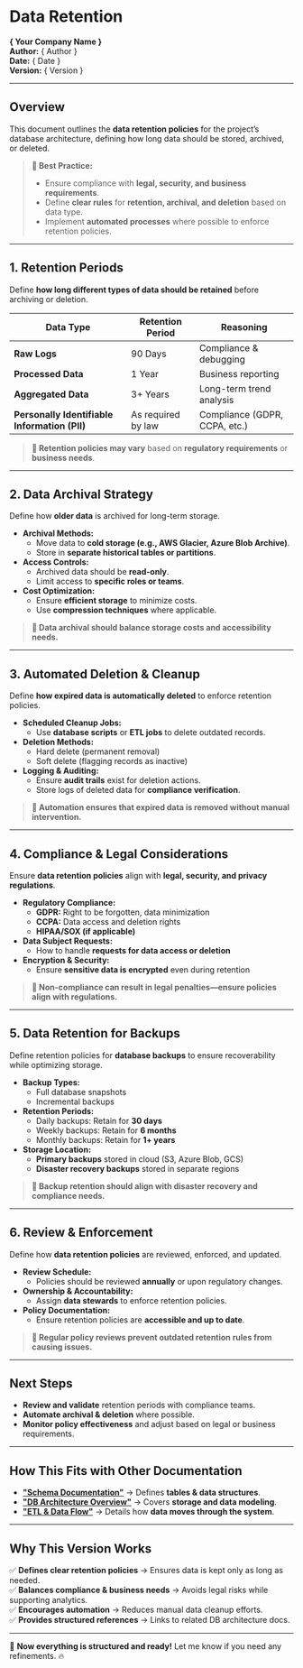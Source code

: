 # Data Retention  
**{ Your Company Name }**  
**Author:** { Author }  
**Date:** { Date }  
**Version:** { Version }  

---

## Overview  
This document outlines the **data retention policies** for the project’s database architecture, defining how long data should be stored, archived, or deleted.  

> **📌 Best Practice:**  
> - Ensure compliance with **legal, security, and business requirements**.  
> - Define **clear rules** for **retention, archival, and deletion** based on data type.  
> - Implement **automated processes** where possible to enforce retention policies.  

---

## 1. Retention Periods  
Define **how long different types of data should be retained** before archiving or deletion.  

| **Data Type** | **Retention Period** | **Reasoning** |
|--------------|------------------|-------------|
| **Raw Logs** | 90 Days | Compliance & debugging |
| **Processed Data** | 1 Year | Business reporting |
| **Aggregated Data** | 3+ Years | Long-term trend analysis |
| **Personally Identifiable Information (PII)** | As required by law | Compliance (GDPR, CCPA, etc.) |

> **📌 Retention policies may vary** based on **regulatory requirements** or **business needs**.  

---

## 2. Data Archival Strategy  
Define how **older data** is archived for long-term storage.  

- **Archival Methods:**  
  - Move data to **cold storage (e.g., AWS Glacier, Azure Blob Archive)**.  
  - Store in **separate historical tables or partitions**.  
- **Access Controls:**  
  - Archived data should be **read-only**.  
  - Limit access to **specific roles or teams**.  
- **Cost Optimization:**  
  - Ensure **efficient storage** to minimize costs.  
  - Use **compression techniques** where applicable.  

> **📌 Data archival should balance storage costs and accessibility needs.**  

---

## 3. Automated Deletion & Cleanup  
Define **how expired data is automatically deleted** to enforce retention policies.  

- **Scheduled Cleanup Jobs:**  
  - Use **database scripts** or **ETL jobs** to delete outdated records.  
- **Deletion Methods:**  
  - Hard delete (permanent removal)  
  - Soft delete (flagging records as inactive)  
- **Logging & Auditing:**  
  - Ensure **audit trails** exist for deletion actions.  
  - Store logs of deleted data for **compliance verification**.  

> **📌 Automation ensures that expired data is removed without manual intervention.**  

---

## 4. Compliance & Legal Considerations  
Ensure **data retention policies** align with **legal, security, and privacy regulations**.  

- **Regulatory Compliance:**  
  - **GDPR:** Right to be forgotten, data minimization  
  - **CCPA:** Data access and deletion rights  
  - **HIPAA/SOX (if applicable)**  
- **Data Subject Requests:**  
  - How to handle **requests for data access or deletion**  
- **Encryption & Security:**  
  - Ensure **sensitive data is encrypted** even during retention  

> **📌 Non-compliance can result in legal penalties—ensure policies align with regulations.**  

---

## 5. Data Retention for Backups  
Define retention policies for **database backups** to ensure recoverability while optimizing storage.  

- **Backup Types:**  
  - Full database snapshots  
  - Incremental backups  
- **Retention Periods:**  
  - Daily backups: Retain for **30 days**  
  - Weekly backups: Retain for **6 months**  
  - Monthly backups: Retain for **1+ years**  
- **Storage Location:**  
  - **Primary backups** stored in cloud (S3, Azure Blob, GCS)  
  - **Disaster recovery backups** stored in separate regions  

> **📌 Backup retention should align with disaster recovery and compliance needs.**  

---

## 6. Review & Enforcement  
Define how **data retention policies** are reviewed, enforced, and updated.  

- **Review Schedule:**  
  - Policies should be reviewed **annually** or upon regulatory changes.  
- **Ownership & Accountability:**  
  - Assign **data stewards** to enforce retention policies.  
- **Policy Documentation:**  
  - Ensure retention policies are **accessible and up to date**.  

> **📌 Regular policy reviews prevent outdated retention rules from causing issues.**  

---

## Next Steps  
- **Review and validate** retention periods with compliance teams.  
- **Automate archival & deletion** where possible.  
- **Monitor policy effectiveness** and adjust based on legal or business requirements.  

---

## How This Fits with Other Documentation  
- **["Schema Documentation"](schema_documentation.md)** → Defines **tables & data structures**.  
- **["DB Architecture Overview"](db_architecture.md)** → Covers **storage and data modeling**.  
- **["ETL & Data Flow"](etl_data_flow.md)** → Details how **data moves through the system**.  

---

## Why This Version Works  
✅ **Defines clear retention policies** → Ensures data is kept only as long as needed.  
✅ **Balances compliance & business needs** → Avoids legal risks while supporting analytics.  
✅ **Encourages automation** → Reduces manual data cleanup efforts.  
✅ **Provides structured references** → Links to related DB architecture docs.  

---

🚀 **Now everything is structured and ready!** Let me know if you need any refinements. 🔥  

